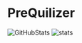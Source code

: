 # PreQuilizer
![GitHubStats](https://img.shields.io/github/stars/mrbootsboots/PreQuilizer.svg)
![stats](https://img.shields.io/badge/Maintained%3F-yes-green.svg)
